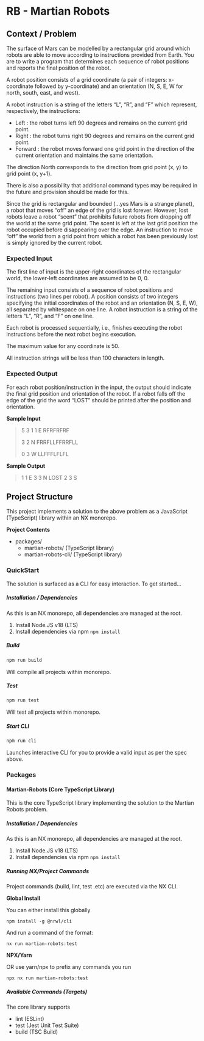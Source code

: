 # RB - Martian Robots

## Context / Problem

The surface of Mars can be modelled by a rectangular grid around which robots are able to
move according to instructions provided from Earth. You are to write a program that
determines each sequence of robot positions and reports the final position of the robot.

A robot position consists of a grid coordinate (a pair of integers: x-coordinate followed by
y-coordinate) and an orientation (N, S, E, W for north, south, east, and west).

A robot instruction is a string of the letters “L”, “R”, and “F” which represent, respectively, the
instructions:

- Left : the robot turns left 90 degrees and remains on the current grid point.
- Right : the robot turns right 90 degrees and remains on the current grid point.
- Forward : the robot moves forward one grid point in the direction of the current orientation and maintains the same orientation.

The direction North corresponds to the direction from grid point (x, y) to grid point (x, y+1).

There is also a possibility that additional command types may be required in the future and
provision should be made for this.

Since the grid is rectangular and bounded (...yes Mars is a strange planet), a robot that
moves “off” an edge of the grid is lost forever. However, lost robots leave a robot “scent” that
prohibits future robots from dropping off the world at the same grid point. The scent is left at
the last grid position the robot occupied before disappearing over the edge. An instruction to
move “off” the world from a grid point from which a robot has been previously lost is simply
ignored by the current robot.

### Expected Input

The first line of input is the upper-right coordinates of the rectangular world, the lower-left
coordinates are assumed to be 0, 0.

The remaining input consists of a sequence of robot positions and instructions (two lines per
robot). A position consists of two integers specifying the initial coordinates of the robot and
an orientation (N, S, E, W), all separated by whitespace on one line. A robot instruction is a
string of the letters “L”, “R”, and “F” on one line.

Each robot is processed sequentially, i.e., finishes executing the robot instructions before the
next robot begins execution.

The maximum value for any coordinate is 50.

All instruction strings will be less than 100 characters in length.

### Expected Output

For each robot position/instruction in the input, the output should indicate the final grid
position and orientation of the robot. If a robot falls off the edge of the grid the word “LOST”
should be printed after the position and orientation.

**Sample Input**

>5 3
>1 1 E
>RFRFRFRF
>
>3 2 N
>FRRFLLFFRRFLL
>
>0 3 W
>LLFFFLFLFL

**Sample Output**

>1 1 E
>3 3 N LOST
>2 3 S

## Project Structure

This project implements a solution to the above problem as a JavaScript (TypeScript) library within an NX monorepo.

**Project Contents**

- packages/
   - martian-robots/ (TypeScript library)
   - martian-robots-cli/ (TypeScript library)

### QuickStart

The solution is surfaced as a CLI for easy interaction. To get started...

##### Installation / Dependencies

As this is an NX monorepo, all dependencies are managed at the root.

1. Install Node.JS v18 (LTS)
2. Install dependencies via npm `npm install`

##### Build

```bash
npm run build
```

Will compile all projects within monorepo.

##### Test

```bash
npm run test
```

Will test all projects within monorepo.

##### Start CLI

```bash
npm run cli
```

Launches interactive CLI for you to provide a valid input as per the spec above.

### Packages

#### Martian-Robots (Core TypeScript Library)

This is the core TypeScript library implementing the solution to the Martian Robots problem.

##### Installation / Dependencies

As this is an NX monorepo, all dependencies are managed at the root.

1. Install Node.JS v18 (LTS)
2. Install dependencies via npm `npm install`

##### Running NX/Project Commands

Project commands (build, lint, test .etc) are executed via the NX CLI.

**Global Install**

You can either install this globally

`npm install -g @nrwl/cli`

And run a command of the format:

`nx run martian-robots:test`

**NPX/Yarn**

OR use yarn/npx to prefix any commands you run

`npx nx run martian-robots:test`

##### Available Commands (Targets)

The core library supports

- lint (ESLint)
- test (Jest Unit Test Suite)
- build (TSC Build)
